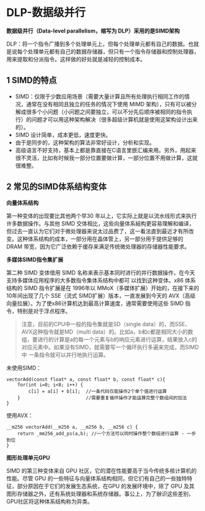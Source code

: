 ﻿# DLP-数据级并行 #

**数据级并行（Data-level parallelism，缩写为 DLP）采用的是SIMD架构**

DLP：将一个指令广播到多个处理单元上，但每个处理单元都有自己的数据。也就是说每个处理单元都有自己的数据存储器，但只有一个指令存储器和控制处理器，用来提取和分派指令。这样做的好处就是减轻的控制成本。

## 1 SIMD的特点 ##

* SIMD：仅限于少数应用场景（需要大量计算且所有处理执行相同工作的情况，通常在没有相同且独立的任务的情况下使用 MIMD 架构），只有可以被分解成很多个小问题（小问题之间要独立，可以不分先后顺序被相同的指令执行）的问题才可以用这种架构解决（很多超级计算机就是使用这架构设计出来的）。
* SIMD 设计简单，成本更低，速度更快。
* 由于是同步的，这种架构的算法非常好设计，分析和实现。
* 高级语言不好支持，基本上都是靠直接在C语言里嵌汇编来用。另外，用起来很不灵活，比如有时候我一部分位置要做计算，一部分位置不用做计算，这就很难整。

## 2 常见的SIMD体系结构变体 ##

**向量体系结构**

第一种变体的出现要比其他两个早30 年以上，它实际上就是以流水线形式来执行许多数据操作。与其他 SIMD 交体相比，这些向量体系結构更容易理解和编译，但过去一直认为它们对于微处理器来说太过品费了，这一看法直到最近才有所改变。这种体系结构的成本，一部分用在晶体管上，另一部分用于提供足够的 DRAM 带宽，因为它广泛依赖于缓存来满足传统微处理器的存储器性能要求。

**多媒体SIMD指令集扩展**

第二种 SIMD 变体借用 SIMD 名称来表示基本同时进行的并行数据操作，在今天支持多媒体应用程序的大多数指令集体系结构中都可 以找到这种变体。x86 体系结构的 SIMD 指令扩展是在 1996年以 MMoX（多媒体扩展）开始的，在接下来的 10年间出现了几个 SSE（流式 SIMD扩展）版本，一直发展到今天的 AVX（高级向量拉展）。为了使x86计算机达到最高计算速度，通常需要使用这些 SIMD 指令，特别是对于浮点程序。

> 注意，目前的CPU中一般的指令集就是SD（single data）的，而SSE、AVX这种指令就是MD（multi data）的。比如a，b和c都是相同大小的数组，要进行的计算是a的每一个元素与b的响应元素进行运算，结果放入c的对应元素中。如果没有SIMD，就需要写一个循环执行多遍来完成，而SIMD中 一条指令就可以并行地执行运算。

未使用SIMD：

```
vectorAdd(const float* a, const float* b, const float* c){
    for(int i=0; i<8; i++) {
        c[i] = a[i] + b[i];  //一条代码仅能操作2个单个值进行运算
    }                        //需要重复循环操作才能运算完整个数组间的加法
}
```

使用AVX：

```
__m256 vectorAdd(__m256 a, __m256 b, __m256 c) {
    return _mm256_add_ps(a,b); //一个方法可以同时操作整个数组进行运算 - 一步到位
}
```

**图形处理单元GPU**

SIMD 的第三种变体来自 GPU 社区，它的潜在性能要高于当今传统多核计算机的性能。尽管 GPU 的一些特征与向量体系结构相同，但它们有自己的一些独特特征，部分原因在于它们的发展生态系统，在GPU 的发展环境中，除了 GPU 及其图形存储器之外，还有系统处理器和系统存储器。事公上，为了辦识这些差别，GPU社区将这种体系结构称为异类。	